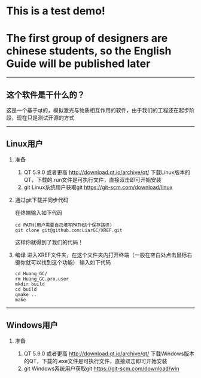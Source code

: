 # This is a test demo!
# The first group of designers are chinese students, so the English Guide will be published later
---
## 这个软件是干什么的？
这是一个基于qt的，模拟激光与物质相互作用的软件，由于我们的工程还在起步阶段，现在只是测试开源的方式

---

## Linux用户
1. 准备 
   
   1. QT 5.9.0 或者更高 http://download.qt.io/archive/qt/ 下载Linux版本的QT，下载的.run文件是可执行文件，直接双击即可开始安装
   2. git Linux系统用户获取git https://git-scm.com/download/linux 

2. 通过git下载并同步代码
   
   在终端输入如下代码
   ```
   cd PATH(用户需要自己填写PATH这个保存路径)
   git clone git@github.com:LiarGC/XREF.git
   ```
   这样你就得到了我们的代码！
3. 编译
   进入XREF文件夹，在这个文件夹内打开终端（一般在空白处点击鼠标右键你就可以找到这个功能）
   输入如下代码
   ```
   cd Huang_GC/
   rm Huang_GC.pro.user
   mkdir build
   cd build
   qmake ..
   make
   ```

---

## Windows用户
1. 准备
   
   1. QT 5.9.0 或者更高 http://download.qt.io/archive/qt/ 下载Windows版本的QT，下载的.exe文件是可执行文件，直接双击即可开始安装
   2. git Windows系统用户获取git https://git-scm.com/download/win